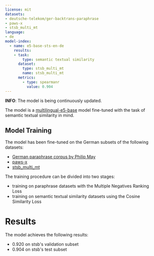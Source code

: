 ```yaml
---
license: mit
datasets:
- deutsche-telekom/ger-backtrans-paraphrase
- paws-x
- stsb_multi_mt
language:
- de
model-index:
  - name: e5-base-sts-en-de
    results:
    - task:
        type: semantic textual similarity
      dataset:
        type: stsb_multi_mt
        name: stsb_multi_mt
      metrics:
        - type: spearmanr
          value: 0.904
---
```

**INFO**: The model is being continuously updated.

The model is a [multilingual-e5-base](https://huggingface.co/intfloat/multilingual-e5-base) model fine-tuned with the task of semantic textual similarity in mind.

## Model Training
The model has been fine-tuned on the German subsets of the following datasets:
- [German paraphrase corpus by Philip May](https://huggingface.co/datasets/deutsche-telekom/ger-backtrans-paraphrase)
- [paws-x](https://huggingface.co/datasets/paws-x)
- [stsb_multi_mt](https://huggingface.co/datasets/stsb_multi_mt)

The training procedure can be divided into two stages:
- training on paraphrase datasets with the Multiple Negatives Ranking Loss
- training on semantic textual similarity datasets using the Cosine Similarity Loss

# Results
The model achieves the following results:
- 0.920 on stsb's validation subset
- 0.904 on stsb's test subset